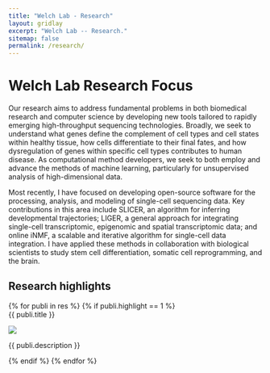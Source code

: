 ```yaml
---
title: "Welch Lab - Research"
layout: gridlay
excerpt: "Welch Lab -- Research."
sitemap: false
permalink: /research/
---
```

# Welch Lab Research Focus

<p>Our research aims to address fundamental problems in both biomedical research and computer science by developing new tools tailored to rapidly emerging high-throughput sequencing technologies. Broadly, we seek to understand what genes define the complement of cell types and cell states within healthy tissue, how cells differentiate to their final fates, and how dysregulation of genes within specific cell types contributes to human disease. As computational method developers, we seek to both employ and advance the methods of machine learning, particularly for unsupervised analysis of high-dimensional data.</p>

<p>Most recently, I have focused on developing open-source software for the processing, analysis, and modeling of single-cell sequencing data. Key contributions in this area include SLICER, an algorithm for inferring developmental trajectories; LIGER, a general approach for integrating single-cell transcriptomic, epigenomic and spatial transcriptomic data; and online iNMF, a scalable and iterative algorithm for single-cell data integration. I have applied these methods in collaboration with biological scientists to study stem cell differentiation, somatic cell reprogramming, and the brain.</p>

## Research highlights

<div class="row row-cols-1 row-cols-xl-2">
{% for publi in res %}
{% if publi.highlight == 1 %}


<div class="col mb-4">
 <div class="card h-100 d-flex flex-column justify-content-between bg-light" >
  <div class="card-body clearfix">
  <pubtit class="card-title">{{ publi.title }}</pubtit>
  <p>
  <img src="{{'/images/pubpic/' | url }}/{{ publi.image }}" class="img-fluid w-33 float-left d-inline-block" />
  </p>
  <p class="card-text" style="font-size: 14px">{{ publi.description }}</p>
  </div>
 </div>
</div>

{% endif %}
{% endfor %}

</div>

<p> &nbsp; </p>

